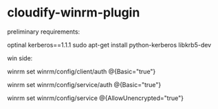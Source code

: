 # cloudify-winrm-plugin

preliminary requirements:

optinal
kerberos==1.1.1
sudo apt-get install python-kerberos  libkrb5-dev 

win side:

winrm set winrm/config/client/auth @{Basic="true"}

winrm set winrm/config/service/auth @{Basic="true"}

winrm set winrm/config/service @{AllowUnencrypted="true"}

